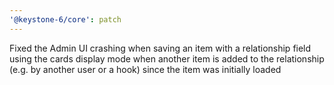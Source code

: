 ```yaml
---
'@keystone-6/core': patch
---
```


Fixed the Admin UI crashing when saving an item with a relationship field using the cards display mode when another item is added to the relationship (e.g. by another user or a hook) since the item was initially loaded
